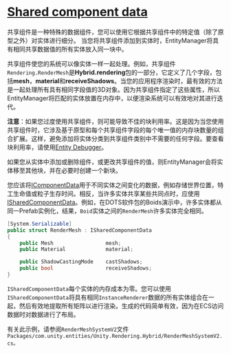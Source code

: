 # [Shared component data](https://docs.unity3d.com/Packages/com.unity.entities@0.11/manual/shared_component_data.html)
共享组件是一种特殊的数据组件，您可以使用它根据共享组件中的特定值（除了原型之外）对实体进行细分。 当您将共享组件添加到实体时，EntityManager将具有相同共享数据值的所有实体放入同一块中。

共享组件使您的系统可以像实体一样一起处理。例如，共享组件`Rendering.RenderMesh`是**Hybrid.rendering**包的一部分，它定义了几个字段，包括**mesh**，**material**和**receiveShadows**。当您的应用程序渲染时，最有效的方法是一起处理所有具有相同字段值的3D对象。因为共享组件指定了这些属性，所以EntityManager将匹配的实体放置在内存中，以便渲染系统可以有效地对其进行迭代。

**注意**：如果您过度使用共享组件，则可能导致不佳的块利用率。这是因为当您使用共享组件时，它涉及基于原型和每个共享组件字段的每个唯一值的内存块数量的组合扩展。这样，避免添加将实体分类到共享组件类别中不需要的任何字段。要查看块利用率，请使用[Entity Debugger](https://docs.unity3d.com/Packages/com.unity.entities@0.11/manual/ecs_debugging.html)。

如果您从实体中添加或删除组件，或更改共享组件的值，则EntityManager会将实体移至其他块，并在必要时创建一个新块。

您应该将[IComponentData](https://docs.unity3d.com/Packages/com.unity.entities@0.11/api/Unity.Entities.IComponentData.html)用于不同实体之间变化的数据，例如存储世界位置，特工生命值或粒子生存时间。相反，当许多实体共享某些共同点时，应使用[ISharedComponentData](https://docs.unity3d.com/Packages/com.unity.entities@0.11/api/Unity.Entities.ISharedComponentData.html)。例如，在DOTS软件包的Boids演示中，许多实体都从同一Prefab实例化，结果，`Boid`实体之间的`RenderMesh`许多实体完全相同。
```cs
[System.Serializable]
public struct RenderMesh : ISharedComponentData
{
    public Mesh                 mesh;
    public Material             material;

    public ShadowCastingMode    castShadows;
    public bool                 receiveShadows;
}
```

`ISharedComponentData`每个实体的内存成本为零。您可以使用`ISharedComponentData`将具有相同`InstanceRenderer`数据的所有实体组合在一起，然后有效地提取所有矩阵以进行渲染。生成的代码简单有效，因为在ECS访问数据时对数据进行了布局。

有关此示例，请参阅`RenderMeshSystemV2`文件`Packages/com.unity.entities/Unity.Rendering.Hybrid/RenderMeshSystemV2.cs。`

